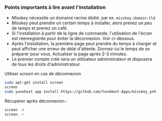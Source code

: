### Points importants à lire avant l'installation

- *Misskey* nécessite un domaine racine dédié, par ex. `misskey.domain.tld`
- *Misskey* peut prendre un certain temps à installer, alors prenez un peu de temps et prenez un café.
- Si l'installation à partir de la ligne de commande, l'utilisation de l'écran est réenregistrée pour éviter la déconnexion. Voir ci-dessous.
- Après l'installation, la première page peut prendre du temps à charger et peut afficher une erreur de délai d'attente. Donnez-lui le temps de se préparer pour vous. Actualiser la page après 2-3 minutes.
- Le premier compte créé sera un utilisateur administrateur et disposera de tous les droits d'administrateur.

Utiliser *screen* en cas de déconnexion

```bash
sudo apt-get install screen
screen
sudo yunohost app install https://github.com/YunoHost-Apps/misskey_ynh.git
```

Récupérer après déconnexion :

```bash
screen -d
screen -r
```
